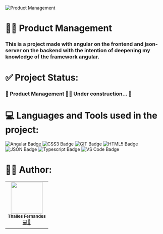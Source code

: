 ![Product Management](https://user-images.githubusercontent.com/57325727/150052006-2c79b433-79cc-41e4-979e-a3f2df1ea3ad.png)

# 👨‍💼 Product Management

### This is a project made with angular on the frontend and json-server on the backend with the intention of deepening my knowledge of the framework angular.

# ✅ Project Status:
### 🚧 Product Management 👨💼 Under construction... 🚧

# 💻 Languages and Tools used in the project:
![Angular Badge](https://img.shields.io/badge/Angular-DD0031?style=for-the-badge&logo=angular&logoColor=white)
![CSS3 Badge](https://img.shields.io/badge/CSS3-1572B6?style=for-the-badge&logo=css3&logoColor=white)
![GIT Badge](https://img.shields.io/badge/Git-F05032?style=for-the-badge&logo=git&logoColor=white)
![HTML5 Badge](https://img.shields.io/badge/HTML5-E34F26?style=for-the-badge&logo=html5&logoColor=white)
![JSON Badge](https://img.shields.io/badge/json-5E5C5C?style=for-the-badge&logo=json&logoColor=white)
![Typescript Badge](https://img.shields.io/badge/TypeScript-007ACC?style=for-the-badge&logo=typescript&logoColor=white)
![VS Code Badge](https://img.shields.io/badge/Visual_Studio_Code-0078D4?style=for-the-badge&logo=visual%20studio%20code&logoColor=white)

# 👨‍💻 Author:

<table>
  <tr>
    <td align="center"><a href="https://github.com/ThallesLana"><img src="https://avatars.githubusercontent.com/u/57325727?v=4" width="100px; style="border-radius: 100%"" alt=""/><br /><sub><b>Thalles Fernandes</b></sub></a><br /><a href="https://github.com/ThallesLana" title="Thalles">💻🚀</a></td>
</table>

